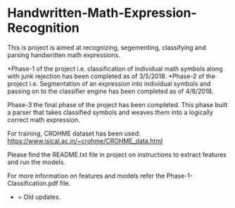# Handwritten-Math-Expression-Recognition

This is project is aimed at recognizing, segementing, classifying and parsing handwritten math expressions.

*Phase-1 of the project i.e. classification of individual math symbols along with junk rejection has been completed as of 3/5/2018.
*Phase-2 of the project i.e. Segmentation of an expression into individual symbols and passing on to the classifier engine has been completed as of 4/8/2018.

Phase-3 the final phase of the project has been completed. This phase built a parser that takes classified symbols and weaves them into a logically correct math expression.

For training, CROHME dataset has been used: https://www.isical.ac.in/~crohme/CROHME_data.html

Please find the README.txt file in project on instructions to extract features and run the models.

For more information on features and models refer the Phase-1-Classification.pdf file.

* = Old updates.
